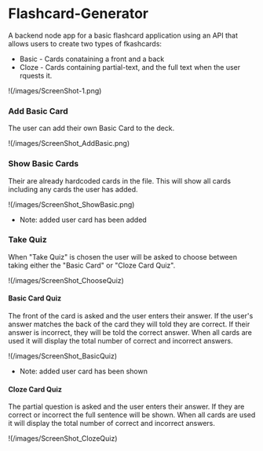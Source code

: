 # Flashcard-Generator

A backend node app for a basic flashcard application using an API that allows users to create two types of fkashcards:

* Basic - Cards conataining a front and a back
* Cloze - Cards containing partial-text, and the full text when the user rquests it.

!(/images/ScreenShot-1.png)

### Add Basic Card

The user can add their own Basic Card to the deck. 

!(/images/ScreenShot_AddBasic.png)

### Show Basic Cards

Their are already hardcoded cards in the file. This will show all cards including any cards the user has added.

!(/images/ScreenShot_ShowBasic.png)

* Note: added user card has been added

### Take Quiz

When "Take Quiz" is chosen the user will be asked to choose between taking either the "Basic Card" or "Cloze Card Quiz".

!(/images/ScreenShot_ChooseQuiz)

#### Basic Card Quiz

The front of the card is asked and the user enters their answer. If the user's answer matches the back of the card they will told they are correct. If their answer is incorrect, they will be told the correct answer. When all cards are used it will display the total number of correct and incorrect answers.

!(/images/ScreenShot_BasicQuiz)

* Note: added user card has been shown

#### Cloze Card Quiz

The partial question is asked and the user enters their answer. If they are correct or incorrect the full sentence will be shown. When all cards are used it will display the total number of correct and incorrect answers.

!(/images/ScreenShot_ClozeQuiz)
